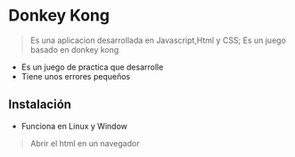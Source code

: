 # Donkey Kong
> Es una aplicacion desarrollada en Javascript,Html y CSS; Es un juego basado en donkey kong
- Es un juego de practica que desarrolle
- Tiene unos errores pequeños 

## Instalación

- Funciona en Linux y Window

> Abrir el html en un navegador
